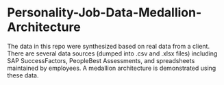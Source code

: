# Personality-Job-Data-Medallion-Architecture
The data in this repo were synthesized based on real data from a client. There are several data sources (dumped into .csv and .xlsx files) including SAP SuccessFactors, PeopleBest Assessments, and spreadsheets maintained by employees. A medallion architecture is demonstrated using these data.
